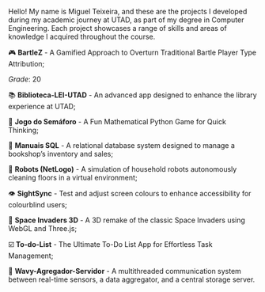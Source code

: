 Hello! My name is Miguel Teixeira, and these are the projects I developed during my academic journey at UTAD, as part of my degree in Computer Engineering. Each project showcases a range of skills and areas of knowledge I acquired throughout the course.

🎮 **BartleZ** - A Gamified Approach to Overturn Traditional Bartle Player Type Attribution;

*Grade*: 20

📚 **Biblioteca-LEI-UTAD** - An advanced app designed to enhance the library experience at UTAD;

🚦 **Jogo do Semáforo** - A Fun Mathematical Python Game for Quick Thinking;

📖 **Manuais SQL** - A relational database system designed to manage a bookshop’s inventory and sales;

🤖 **Robots (NetLogo)** - A simulation of household robots autonomously cleaning floors in a virtual environment;

👁️ **SightSync** - Test and adjust screen colours to enhance accessibility for colourblind users;

👾 **Space Invaders 3D** - A 3D remake of the classic Space Invaders using WebGL and Three.js;

☑️ **To-do-List** - The Ultimate To-Do List App for Effortless Task Management;

🌊 **Wavy-Agregador-Servidor** - A multithreaded communication system between real-time sensors, a data aggregator, and a central storage server.
